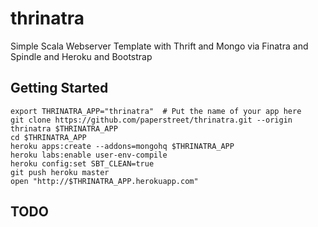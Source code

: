 thrinatra
=========

Simple Scala Webserver Template with Thrift and Mongo via Finatra and Spindle and Heroku and Bootstrap

Getting Started
---------------

    export THRINATRA_APP="thrinatra"  # Put the name of your app here
    git clone https://github.com/paperstreet/thrinatra.git --origin thrinatra $THRINATRA_APP
    cd $THRINATRA_APP
    heroku apps:create --addons=mongohq $THRINATRA_APP
    heroku labs:enable user-env-compile
    heroku config:set SBT_CLEAN=true
    git push heroku master
    open "http://$THRINATRA_APP.herokuapp.com"


TODO
----
